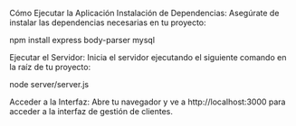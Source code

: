 Cómo Ejecutar la Aplicación
Instalación de Dependencias: Asegúrate de instalar las dependencias necesarias en tu proyecto:

npm install express body-parser mysql

Ejecutar el Servidor: Inicia el servidor ejecutando el siguiente comando en la raíz de tu proyecto:

node server/server.js

Acceder a la Interfaz: Abre tu navegador y ve a http://localhost:3000 para acceder a la interfaz de gestión de clientes.
